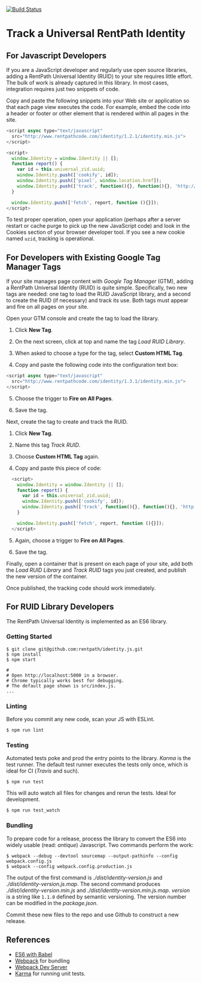 [![Build Status](https://travis-ci.org/rentpath/identity.js.svg?branch=master)](https://travis-ci.org/rentpath/identity.js)


# Track a Universal RentPath Identity

## For Javascript Developers

If you are a JavaScript developer and regularly use open source libraries, adding a RentPath Universal
Identity (RUID) to your site requires little effort. The bulk of work is already captured
in this library. In most cases, integration requires just two snippets of code.

Copy and paste the following snippets into your Web site or application so that each page
view executes the code. For example, embed the code into a header or footer
or other element that is rendered within all pages in the site.

```javascript
<script async type="text/javascript"
  src="http://www.rentpathcode.com/identity/1.2.1/identity.min.js">
</script>

<script>
  window.Identity = window.Identity || [];
  function report() {
    var id = this.universal_zid.uuid;
    window.Identity.push(['cookify', id]);
    window.Identity.push(['pixel', window.location.href]);
    window.Identity.push(['track', function(){}, function(){}, 'http://identity.rentpathservices.com']);
  }

  window.Identity.push(['fetch', report, function (){}]);
</script>

```

To test proper operation, open your application (perhaps after a server restart or cache purge to pick
up the new JavaScript code) and look in the Cookies section of your browser developer tool. If you see
a new cookie named `uzid`, tracking is operational.


## For Developers with Existing Google Tag Manager Tags

If your site manages page content with _Google Tag Manager_ (GTM), adding a
RentPath Universal Identity (RUID) is quite simple. Specifically, two new tags
are needed: one tag to load the RUID JavaScript library, and a second to
create the RUID (if necessary) and track its use. Both tags must appear and
fire on all pages on your site.

Open your GTM console and create the tag to load the library.

1. Click **New Tag**.

2. On the next screen, click at top and name the tag _Load RUID Library_.

3. When asked to choose a type for the tag, select **Custom HTML Tag**.

4. Copy and paste the following code into the configuration text box:

  ```javascript
  <script async type="text/javascript"
    src="http://www.rentpathcode.com/identity/1.3.1/identity.min.js">
  </script>
  ```

5. Choose the trigger to **Fire on All Pages**.

6. Save the tag.


Next, create the tag to create and track the RUID.

1. Click **New Tag**.

2. Name this tag _Track RUID_.

3. Choose **Custom HTML Tag** again.

4. Copy and paste this piece of code:

  ```javascript
    <script>
      window.Identity = window.Identity || [];
      function report() {
        var id = this.universal_zid.uuid;
        window.Identity.push(['cookify', id]);
        window.Identity.push(['track', function(){}, function(){}, 'http://identity.rentpathservices.com']);
      }

      window.Identity.push(['fetch', report, function (){}]);
    </script>
  ```

5. Again, choose a trigger to **Fire on All Pages**.

6. Save the tag.


Finally, open a container that is present on each page of your site, add both
the _Load RUID Library_ and _Track RUID_ tags you just created, and publish the new version of the container.

Once published, the tracking code should work immediately.



## For RUID Library Developers

The RentPath Universal Identity is implemented as an ES6 library.


### Getting Started

```
$ git clone git@github.com:rentpath/identity.js.git
$ npm install
$ npm start

#
# Open http://localhost:5000 in a browser.
# Chrome typically works best for debugging.
# The default page shown is src/index.js.
...
```


### Linting

Before you commit any new code, scan your JS with ESLint.

```
$ npm run lint
```


### Testing

Automated tests poke and prod the entry points to the library. _Karma_ is the test runner.
The default test runner executes the tests only once, which is ideal for CI (_Travis_ and such).

```
$ npm run test
```

This will auto watch all files for changes and rerun the tests. Ideal for development.
```
$ npm run test_watch
```

### Bundling

To prepare code for a release, process the library to convert the ES6
into widely usable (read: _antique_) Javascript. Two commands perform the work:

```
$ webpack --debug --devtool sourcemap --output-pathinfo --config webpack.config.js
$ webpack --config webpack.config.production.js
```

The output of the first command is *./dist/identity-*version*.js* and
*./dist/identity-*version*.js.map*. The second command produces
*./dist/identity-*version*.min.js* and
*./dist/identity-*version*.min.js.map*. *version* is a string like `1.1.0`
defined by semantic versioning. The version number can be modified in the
*package.json*.

Commit these new files to the repo and use Github to construct a new release.



## References

* [ES6 with Babel](http://babeljs.io)
* [Webpack](http://webpack.github.io) for bundling
* [Webpack Dev Server](http://webpack.github.io/docs/webpack-dev-server.html)
* [Karma](http://karma-runner.github.io/0.13/index.html) for running unit tests.
